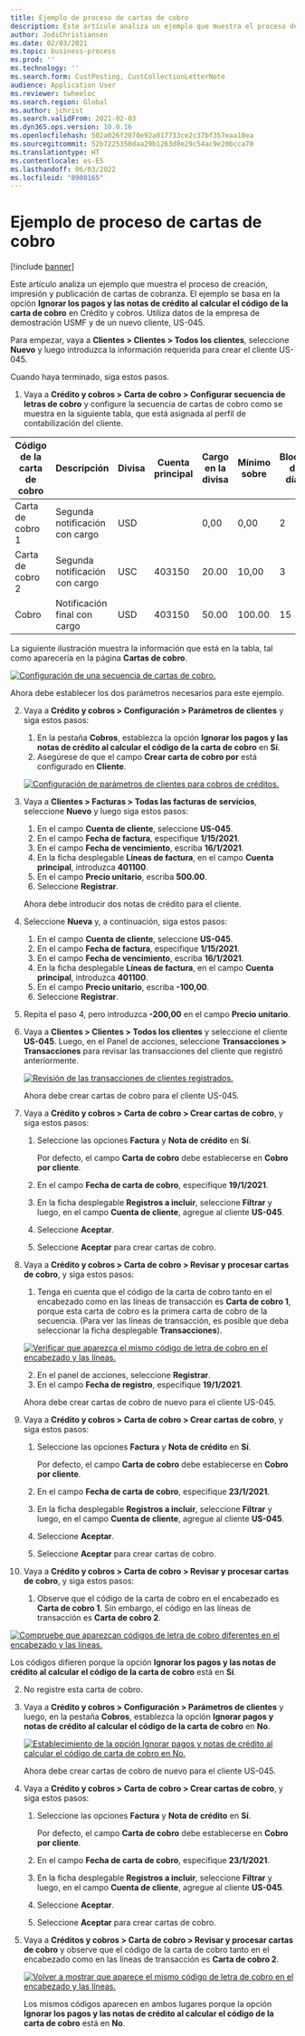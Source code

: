 ```yaml
---
title: Ejemplo de proceso de cartas de cobro
description: Este artículo analiza un ejemplo que muestra el proceso de creación, impresión y publicación de cartas de cobranza.
author: JodiChristiansen
ms.date: 02/03/2021
ms.topic: business-process
ms.prod: ''
ms.technology: ''
ms.search.form: CustPosting, CustCollectionLetterNote
audience: Application User
ms.reviewer: twheeloc
ms.search.region: Global
ms.author: jchrist
ms.search.validFrom: 2021-02-03
ms.dyn365.ops.version: 10.0.16
ms.openlocfilehash: 502a026f2070e92a017733ce2c37bf357eaa10ea
ms.sourcegitcommit: 52b7225350daa29b1263d8e29c54ac9e20bcca70
ms.translationtype: HT
ms.contentlocale: es-ES
ms.lasthandoff: 06/03/2022
ms.locfileid: "8908165"
---
```

# <a name="process-collection-letters-example"></a>Ejemplo de proceso de cartas de cobro

[!include [banner](../../includes/banner.md)]

Este artículo analiza un ejemplo que muestra el proceso de creación, impresión y publicación de cartas de cobranza. El ejemplo se basa en la opción **Ignorar los pagos y las notas de crédito al calcular el código de la carta de cobro** en Crédito y cobros. Utiliza datos de la empresa de demostración USMF y de un nuevo cliente, US-045.

Para empezar, vaya a **Clientes \> Clientes \> Todos los clientes**, seleccione **Nuevo** y luego introduzca la información requerida para crear el cliente US-045.

Cuando haya terminado, siga estos pasos.

1. Vaya a **Crédito y cobros \> Carta de cobro \> Configurar secuencia de letras de cobro** y configure la secuencia de cartas de cobro como se muestra en la siguiente tabla, que está asignada al perfil de contabilización del cliente.

|     Código de la carta de cobro      |     Descripción                           |     Divisa      |     Cuenta principal        |     Cargo en la divisa     |     Mínimo sobre        |     Bloque de días      |
|---------------------------------  |---------------------------------------    |-----------------  |-----------------------    |-------------------------- |-----------------------    |---------------------  |
|     Carta de cobro 1         |     Segunda notificación con cargo        |     USD           |                           |     0,00                  |     0,00                  |     2                 |
|     Carta de cobro 2         |     Segunda notificación con cargo        |     USC           |     403150                |     20.00                 |     10,00                 |     3                 |
|     Cobro                    |     Notificación final con cargo         |     USD           |     403150                |     50.00                 |     100.00                |     15                |

La siguiente ilustración muestra la información que está en la tabla, tal como aparecería en la página **Cartas de cobro**. 

[![Configuración de una secuencia de cartas de cobro.](./media/Ignore-payments-creditmemos-1.PNG)](./media/Ignore-payments-creditmemos-1.PNG)

 Ahora debe establecer los dos parámetros necesarios para este ejemplo.

2. Vaya a **Crédito y cobros \> Configuración \> Parámetros de clientes** y siga estos pasos:

    1. En la pestaña **Cobros**, establezca la opción **Ignorar los pagos y las notas de crédito al calcular el código de la carta de cobro** en **Sí**.
    2. Asegúrese de que el campo **Crear carta de cobro por** está configurado en **Cliente**.

    [![Configuración de parámetros de clientes para cobros de créditos.](./media/Ignore-payments-creditmemos-2.PNG)](./media/Ignore-payments-creditmemos-2.PNG)

3. Vaya a **Clientes \> Facturas \> Todas las facturas de servicios**, seleccione **Nuevo** y luego siga estos pasos:

    1. En el campo **Cuenta de cliente**, seleccione **US-045**.
    2. En el campo **Fecha de factura**, especifique **1/15/2021**.
    3. En el campo **Fecha de vencimiento**, escriba **16/1/2021**.
    4. En la ficha desplegable **Líneas de factura**, en el campo **Cuenta principal**, introduzca **401100**.
    5. En el campo **Precio unitario**, escriba **500.00**.
    6. Seleccione **Registrar**.

    Ahora debe introducir dos notas de crédito para el cliente.

4. Seleccione **Nueva** y, a continuación, siga estos pasos:

    1. En el campo **Cuenta de cliente**, seleccione **US-045**.
    2. En el campo **Fecha de factura**, especifique **1/15/2021**.
    3. En el campo **Fecha de vencimiento**, escriba **16/1/2021**.
    4. En la ficha desplegable **Líneas de factura**, en el campo **Cuenta principal**, introduzca **401100**.
    5. En el campo **Precio unitario**, escriba **-100,00**.
    6. Seleccione **Registrar**.

5. Repita el paso 4, pero introduzca **-200,00** en el campo **Precio unitario**.
6. Vaya a **Clientes \> Clientes \> Todos los clientes** y seleccione el cliente **US-045**. Luego, en el Panel de acciones, seleccione **Transacciones \> Transacciones** para revisar las transacciones del cliente que registró anteriormente.

    [![Revisión de las transacciones de clientes registrados.](./media/Ignore-payments-creditmemos-3.PNG)](./media/Ignore-payments-creditmemos-3.PNG)

    Ahora debe crear cartas de cobro para el cliente US-045.

7. Vaya a **Crédito y cobros \> Carta de cobro \> Crear cartas de cobro**, y siga estos pasos:

    1. Seleccione las opciones **Factura** y **Nota de crédito** en **Sí**.

        Por defecto, el campo **Carta de cobro** debe establecerse en **Cobro por cliente**.

    2. En el campo **Fecha de carta de cobro**, especifique **19/1/2021**.
    3. En la ficha desplegable **Registros a incluir**, seleccione **Filtrar** y luego, en el campo **Cuenta de cliente**, agregue al cliente **US-045**.
    4. Seleccione **Aceptar**.
    5. Seleccione **Aceptar** para crear cartas de cobro.

8. Vaya a **Crédito y cobros \> Carta de cobro \> Revisar y procesar cartas de cobro**, y siga estos pasos:

    1. Tenga en cuenta que el código de la carta de cobro tanto en el encabezado como en las líneas de transacción es **Carta de cobro 1**, porque esta carta de cobro es la primera carta de cobro de la secuencia. (Para ver las líneas de transacción, es posible que deba seleccionar la ficha desplegable **Transacciones**).

   [![Verificar que aparezca el mismo código de letra de cobro en el encabezado y las líneas.](./media/Ignore-payments-creditmemos-4.PNG)](./media/Ignore-payments-creditmemos-4.PNG)

    2. En el panel de acciones, seleccione **Registrar**.
    3. En el campo **Fecha de registro**, especifique **19/1/2021**.

    Ahora debe crear cartas de cobro de nuevo para el cliente US-045.

9. Vaya a **Crédito y cobros \> Carta de cobro \> Crear cartas de cobro**, y siga estos pasos:

    1. Seleccione las opciones **Factura** y **Nota de crédito** en **Sí**.

        Por defecto, el campo **Carta de cobro** debe establecerse en **Cobro por cliente**.

    2. En el campo **Fecha de carta de cobro**, especifique **23/1/2021**.
    3. En la ficha desplegable **Registros a incluir**, seleccione **Filtrar** y luego, en el campo **Cuenta de cliente**, agregue al cliente **US-045**.
    4. Seleccione **Aceptar**.
    5. Seleccione **Aceptar** para crear cartas de cobro.

10. Vaya a **Crédito y cobros \> Carta de cobro \> Revisar y procesar cartas de cobro**, y siga estos pasos:

    1. Observe que el código de la carta de cobro en el encabezado es **Carta de cobro 1**. Sin embargo, el código en las líneas de transacción es **Carta de cobro 2**.

   [![Compruebe que aparezcan códigos de letra de cobro diferentes en el encabezado y las líneas.](./media/Ignore-payments-creditmemos-5.PNG)](./media/Ignore-payments-creditmemos-5.PNG)

  Los códigos difieren porque la opción **Ignorar los pagos y las notas de crédito al calcular el código de la carta de cobro** está en **Sí**.

  2. No registre esta carta de cobro.

11. Vaya a **Crédito y cobros \> Configuración \> Parámetros de clientes** y luego, en la pestaña **Cobros**, establezca la opción **Ignorar pagos y notas de crédito al calcular el código de la carta de cobro** en **No**.

    [![Establecimiento de la opción Ignorar pagos y notas de crédito al calcular el código de carta de cobro en No.](./media/Ignore-payments-creditmemos-6.PNG)](./media/Ignore-payments-creditmemos-6.PNG)

    Ahora debe crear cartas de cobro de nuevo para el cliente US-045.

12. Vaya a **Crédito y cobros \> Carta de cobro \> Crear cartas de cobro**, y siga estos pasos:

    1. Seleccione las opciones **Factura** y **Nota de crédito** en **Sí**.

        Por defecto, el campo **Carta de cobro** debe establecerse en **Cobro por cliente**.

    2. En el campo **Fecha de carta de cobro**, especifique **23/1/2021**.
    3. En la ficha desplegable **Registros a incluir**, seleccione **Filtrar** y luego, en el campo **Cuenta de cliente**, agregue al cliente **US-045**.
    4. Seleccione **Aceptar**.
    5. Seleccione **Aceptar** para crear cartas de cobro.

13. Vaya a **Créditos y cobros \> Carta de cobro \> Revisar y procesar cartas de cobro** y observe que el código de la carta de cobro tanto en el encabezado como en las líneas de transacción es **Carta de cobro 2**.

    [![Volver a mostrar que aparece el mismo código de letra de cobro en el encabezado y las líneas.](./media/Ignore-payments-creditmemos-7.PNG)](./media/Ignore-payments-creditmemos-7.PNG)

    Los mismos códigos aparecen en ambos lugares porque la opción **Ignorar los pagos y las notas de crédito al calcular el código de la carta de cobro** está en **No**.
